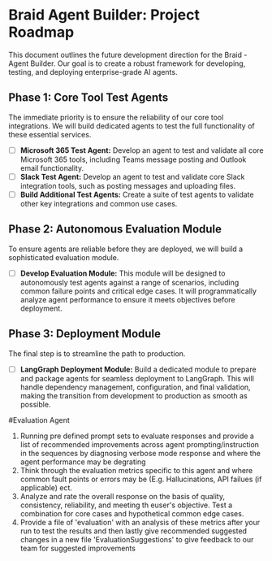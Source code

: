 # Braid Agent Builder: Project Roadmap

This document outlines the future development direction for the Braid - Agent Builder. Our goal is to create a robust framework for developing, testing, and deploying enterprise-grade AI agents.

## Phase 1: Core Tool Test Agents
The immediate priority is to ensure the reliability of our core tool integrations. We will build dedicated agents to test the full functionality of these essential services.

- [ ] **Microsoft 365 Test Agent:** Develop an agent to test and validate all core Microsoft 365 tools, including Teams message posting and Outlook email functionality.
- [ ] **Slack Test Agent:** Develop an agent to test and validate core Slack integration tools, such as posting messages and uploading files.
- [ ] **Build Additional Test Agents:** Create a suite of test agents to validate other key integrations and common use cases.

## Phase 2: Autonomous Evaluation Module
To ensure agents are reliable before they are deployed, we will build a sophisticated evaluation module.

- [ ] **Develop Evaluation Module:** This module will be designed to autonomously test agents against a range of scenarios, including common failure points and critical edge cases. It will programmatically analyze agent performance to ensure it meets objectives before deployment.

## Phase 3: Deployment Module
The final step is to streamline the path to production.

- [ ] **LangGraph Deployment Module:** Build a dedicated module to prepare and package agents for seamless deployment to LangGraph. This will handle dependency management, configuration, and final validation, making the transition from development to production as smooth as possible.





#Evaluation Agent
1. Running pre defined prompt sets to evaluate responses and provide a list of recommended improvements across agent prompting/instruction in the sequences by diagnosing verbose mode response and where the agent performance may be degrating 
2. Think through the evaluation metrics specific to this agent and where common fault points or errors may be (E.g. Hallucinations, API failues (if applicable) ect. 
3. Analyze and rate the overall response on the basis of quality, consistency, reliability, and meeting th euser's objective. Test a combination for core cases and hypothetical common edge cases. 
4. Provide a file of 'evaluation' with an analysis of these metrics after your run to test the results and then lastly give recommended suggested changes in a new file 'EvaluationSuggestions' to give feedback to our team for suggested improvements 